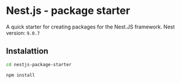 # Nest.js - package starter

A quick starter for creating packages for the Nest.JS framework. Nest version: `9.0.7`

## Instalattion

```bash
cd nestjs-package-starter

npm install
```
